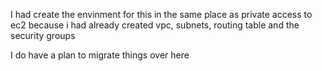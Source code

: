 I had create the envinment for this in the same place as private access to ec2 because i had already created vpc, subnets, routing table and the security groups 

I do have a plan to migrate things over here 